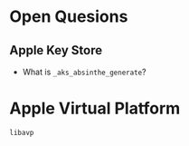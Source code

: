 # Open Quesions

## Apple Key Store

* What is `_aks_absinthe_generate`?

# Apple Virtual Platform

`libavp`